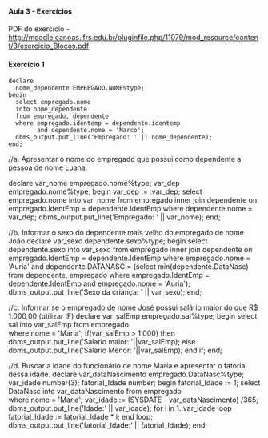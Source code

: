 #### Aula 3 - Exercícios
PDF do exercício - 
http://moodle.canoas.ifrs.edu.br/pluginfile.php/11079/mod_resource/content/3/exercicio_Blocos.pdf

#### Exercício 1 
```
declare 
  nome_dependente EMPREGADO.NOME%type;
begin
  select empregado.nome
  into nome_dependente
  from empregado, dependente
  where empregado.identemp = dependente.identemp
        and dependente.nome = 'Marco';
  dbms_output.put_line('Empregado: ' || nome_dependente);
end;
```
//a. Apresentar o nome do empregado que possui como dependente a pessoa de nome Luana. 

declare
var_nome empregado.nome%type;
var_dep empregado.nome%type;
begin
var_dep := :var_dep;
select empregado.nome 
into var_nome
from empregado inner join dependente
on empregado.IdentEmp = dependente.IdentEmp 
where dependente.nome = var_dep;
dbms_output.put_line('Empregado: ' || var_nome);
end;

//b. Informar o sexo do dependente mais velho do empregado de nome João
declare
var_sexo dependente.sexo%type;
begin
select dependente.sexo
into var_sexo 
from empregado inner join dependente
on empregado.IdentEmp = dependente.IdentEmp 
where empregado.nome = 'Auria'
and dependente.DATANASC = (select min(dependente.DataNasc) 
from dependente, empregado
where empregado.IdentEmp = dependente.IdentEmp and 
empregado.nome = 'Auria');
dbms_output.put_line('Sexo da criança: ' || var_sexo);
end;


//c. Informar se o empregado de nome José possui salário maior do que R$ 1.000,00 (utilizar
IF)
declare
var_salEmp empregado.sal%type;
begin
select sal
into var_salEmp
from empregado  
where nome = 'Maria';
if(var_salEmp > 1.000) then
dbms_output.put_line('Salario maior: '||var_salEmp);
else
dbms_output.put_line('Salario Menor:  '||var_salEmp);
end if;
end;

//d. Buscar a idade do funcionário de nome Maria e apresentar o fatorial dessa idade.
declare
var_dataNascimento empregado.DataNasc%type;
var_idade number(3);
fatorial_Idade number;
begin
fatorial_Idade := 1;
select DataNasc
into var_dataNascimento
from empregado  
where nome = 'Maria';
var_idade := (SYSDATE - var_dataNascimento) /365;
dbms_output.put_line('Idade:' || var_idade);
for i in 1..var_idade loop
fatorial_Idade := fatorial_Idade * i;
end loop;
    dbms_output.put_line('fatorial_Idade:' || fatorial_Idade);
end;

